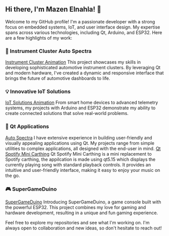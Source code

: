 ## Hi there, I'm Mazen Elnahla! 👋

Welcome to my GitHub profile! I'm a passionate developer with a strong focus on embedded systems, IoT, and user interface design. My expertise spans across various technologies, including Qt, Arduino, and ESP32. Here are a few highlights of my work:

### 🚗 Instrument Cluster Auto Spectra
[Instrument Cluster Animation](https://raw.githubusercontent.com/yourusername/yourrepository/main/instrument_cluster_animation.svg)
This project showcases my skills in developing sophisticated automotive instrument clusters. By leveraging Qt and modern hardware, I've created a dynamic and responsive interface that brings the future of automotive dashboards to life.

### 💡 Innovative IoT Solutions
[IoT Solutions Animation](https://raw.githubusercontent.com/yourusername/yourrepository/main/iot_solutions_animation.svg)
From smart home devices to advanced telemetry systems, my projects with Arduino and ESP32 demonstrate my ability to create connected solutions that solve real-world problems.

### 🎨 Qt Applications
[Auto Spectra](https://raw.githubusercontent.com/yourusername/yourrepository/main/qt_applications_animation.svg)
I have extensive experience in building user-friendly and visually appealing applications using Qt. My projects range from simple utilities to complex applications, all designed with the end-user in mind.
[Qt Spotify Mini Carthing](https://raw.githubusercontent.com/yourusername/yourrepository/main/qt_applications_animation.svg)
Qt Spotify Mini Carthing is a mini replacement to Spotify carthing, the appilcation is made using qt5.15 which displays the currently playing song with standard playback controls. It provides an intuitive and user-friendly interface, making it easy to enjoy your music on the go.
### 🎮 SuperGameDuino
[SuperGameDuino](https://github.com/mazenelnahla/SuperGameduino)
Introducing SuperGameDuino, a game console built with the powerful ESP32. This project combines my love for gaming and hardware development, resulting in a unique and fun gaming experience.

Feel free to explore my repositories and see what I'm working on. I'm always open to collaboration and new ideas, so don't hesitate to reach out!
